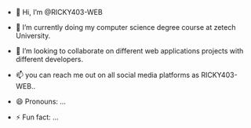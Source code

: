 - 👋 Hi, I’m @RICKY403-WEB
  
- 🌱 I’m currently doing my computer science degree course at zetech University.
- 💞️ I’m looking to collaborate on different web applications projects with different developers.
- 📫  you can reach me out on all social media platforms as RICKY403-WEB..
- 😄 Pronouns: ...
- ⚡ Fun fact: ...

<!---
RICKY403-WEB/RICKY403-WEB is a ✨ special ✨ repository because its `README.md` (this file) appears on your GitHub profile.
You can click the Preview link to take a look at your changes.
--->
